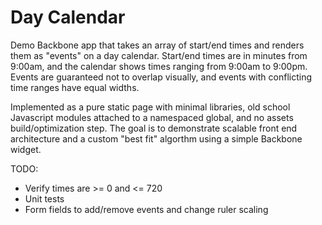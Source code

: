 # Day Calendar

Demo Backbone app that takes an array of start/end times and renders them as "events" on a day
calendar.  Start/end times are in minutes from 9:00am, and the calendar shows times ranging
from 9:00am to 9:00pm.  Events are guaranteed not to overlap visually, and events with conflicting
time ranges have equal widths.

Implemented as a pure static page with minimal libraries, old school Javascript modules attached
to a namespaced global, and no assets build/optimization step.  The goal is to demonstrate scalable
front end architecture and a custom "best fit" algorthm using a simple Backbone widget.

TODO:
- Verify times are >= 0 and <= 720
- Unit tests
- Form fields to add/remove events and change ruler scaling
